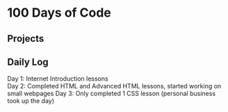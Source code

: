 # 100 Days of Code 

## Projects

## Daily Log
Day 1: Internet Introduction lessons  <br>
Day 2: Completed HTML and Advanced HTML lessons, started working on small webpages
Day 3: Only completed 1 CSS lesson (personal business took up the day)

